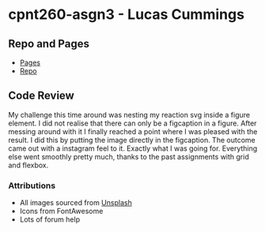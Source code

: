 # cpnt260-asgn3 - Lucas Cummings

## Repo and Pages
* [Pages]()
* [Repo]()

## Code Review
My challenge this time around was nesting my reaction svg inside a figure element. I did not realise that there can only be a figcaption in a figure. After messing around with it I finally reached a point where I was pleased with the result. I did this by putting the image directly in the figcaption. The outcome came out with a instagram feel to it. Exactly what I was going for. Everything else went smoothly pretty much, thanks to the past assignments with grid and flexbox.

### Attributions
* All images sourced from [Unsplash](https://unsplash.com/)
* Icons from FontAwesome
* Lots of forum help
